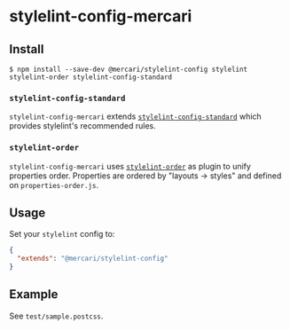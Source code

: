 # stylelint-config-mercari

## Install

```
$ npm install --save-dev @mercari/stylelint-config stylelint stylelint-order stylelint-config-standard
```

### `stylelint-config-standard`

`stylelint-config-mercari` extends [`stylelint-config-standard`](https://github.com/stylelint/stylelint-config-standard) which provides stylelint's recommended rules.

### `stylelint-order`

`stylelint-config-mercari` uses [`stylelint-order`](https://github.com/hudochenkov/stylelint-order) as plugin to unify properties order. Properties are ordered by "layouts -> styles" and defined on `properties-order.js`.

## Usage

Set your `stylelint` config to:

```json
{
  "extends": "@mercari/stylelint-config"
}
```

## Example

See `test/sample.postcss`.
